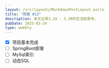 ```yaml
---
layout: /src/layouts/MarkdownPostLayout.astro
title: "周报 #13"
description: 本文记录3.24 - 3.30的生活和思考。
pubDate: 2025-03-24
type: weekly
---
```

- [x] 项目基本完成
- [ ] SpringBoot原理
- [ ] MySql索引
- [ ] 动态SQL